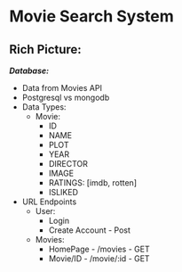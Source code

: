 # Movie Search System

## Rich Picture:

***Database:*** 
* Data from Movies API
* Postgresql vs mongodb
* Data Types: 
    * Movie:
        * ID
        * NAME
        * PLOT
        * YEAR
        * DIRECTOR
        * IMAGE
        * RATINGS: [imdb, rotten]
        * ISLIKED
* URL Endpoints
    * User:
        * Login
        * Create Account - Post
    * Movies: 
        * HomePage - /movies - GET
        * Movie/ID - /movie/:id - GET


